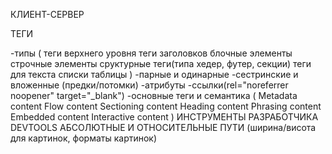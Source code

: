 КЛИЕНТ-СЕРВЕР

ТЕГИ

-типы (
теги верхнего уровня
теги заголовков
блочные элементы
строчные элементы
сруктурные теги(типа хедер, футер, секции)
теги для текста
списки
таблицы
)
-парные и одинарные
-сестринские и вложенные (предки/потомки)
-атрибуты
-ссылки(rel="noreferrer noopener" target="\_blank")
-основные теги и семантика (
Metadata content
Flow content
Sectioning content
Heading content
Phrasing content
Embedded content
Interactive content
)
ИНСТРУМЕНТЫ РАЗРАБОТЧИКА DEVTOOLS АБСОЛЮТНЫЕ И ОТНОСИТЕЛЬНЫЕ ПУТИ (ширина/висота для картинок, форматы картинок)
